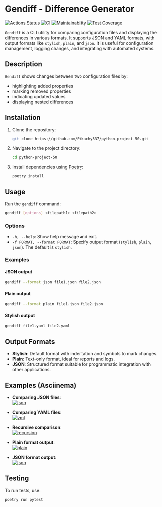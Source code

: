 # Gendiff - Difference Generator

[![Actions Status](https://github.com/Pikachy337/python-project-50/actions/workflows/hexlet-check.yml/badge.svg)](https://github.com/Pikachy337/python-project-50/actions)
![CI](https://github.com/Pikachy337/python-project-50/actions/workflows/pyci.yml/badge.svg)
[![Maintainability](https://api.codeclimate.com/v1/badges/434e378fb1ab4936a2f7/maintainability)](https://codeclimate.com/github/Pikachy337/python-project-50/maintainability)
[![Test Coverage](https://api.codeclimate.com/v1/badges/434e378fb1ab4936a2f7/test_coverage)](https://codeclimate.com/github/Pikachy337/python-project-50/test_coverage)

`Gendiff` is a CLI utility for comparing configuration files and displaying the differences in various formats. It supports JSON and YAML formats, with output formats like `stylish`, `plain`, and `json`. It is useful for configuration management, logging changes, and integrating with automated systems.

## Description

`Gendiff` shows changes between two configuration files by:
- highlighting added properties
- marking removed properties
- indicating updated values
- displaying nested differences

## Installation

1. Clone the repository:
   ```bash
   git clone https://github.com/Pikachy337/python-project-50.git
   ```
2. Navigate to the project directory:
   ```bash
   cd python-project-50
   ```
3. Install dependencies using [Poetry](https://python-poetry.org/):
   ```bash
   poetry install
   ```

## Usage

Run the `gendiff` command:

```bash
gendiff [options] <filepath1> <filepath2>
```

### Options

- `-h, --help`: Show help message and exit.
- `-f FORMAT, --format FORMAT`: Specify output format (`stylish`, `plain`, `json`). The default is `stylish`.

### Examples

#### JSON output

```bash
gendiff --format json file1.json file2.json
```

#### Plain output

```bash
gendiff --format plain file1.json file2.json
```

#### Stylish output

```bash
gendiff file1.yaml file2.yaml
```

## Output Formats

- **Stylish**: Default format with indentation and symbols to mark changes.
- **Plain**: Text-only format, ideal for reports and logs.
- **JSON**: Structured format suitable for programmatic integration with other applications.

## Examples (Asciinema)

- **Comparing JSON files**:  
  [![json](https://asciinema.org/a/BTQurZgbZAo5gm0ovKtBIilDU.svg)](https://asciinema.org/a/BTQurZgbZAo5gm0ovKtBIilDU)

- **Comparing YAML files**:  
  [![yml](https://asciinema.org/a/LLKj0XoYPhNbflZFN6q0ocKfd.svg)](https://asciinema.org/a/LLKj0XoYPhNbflZFN6q0ocKfd)

- **Recursive comparison**:  
  [![recursion](https://asciinema.org/a/WjU7giemLxqJthTg6dpLccvCX.svg)](https://asciinema.org/a/WjU7giemLxqJthTg6dpLccvCX)

- **Plain format output**:  
  [![plain](https://asciinema.org/a/b4SdUMAtL7RWUim5PbugI5wHN.svg)](https://asciinema.org/a/b4SdUMAtL7RWUim5PbugI5wHN)

- **JSON format output**:  
  [![json](https://asciinema.org/a/7w3PtdiW7wUpnOGZ1ccikwFka.svg)](https://asciinema.org/a/7w3PtdiW7wUpnOGZ1ccikwFka)

## Testing

To run tests, use:
```bash
poetry run pytest
```
